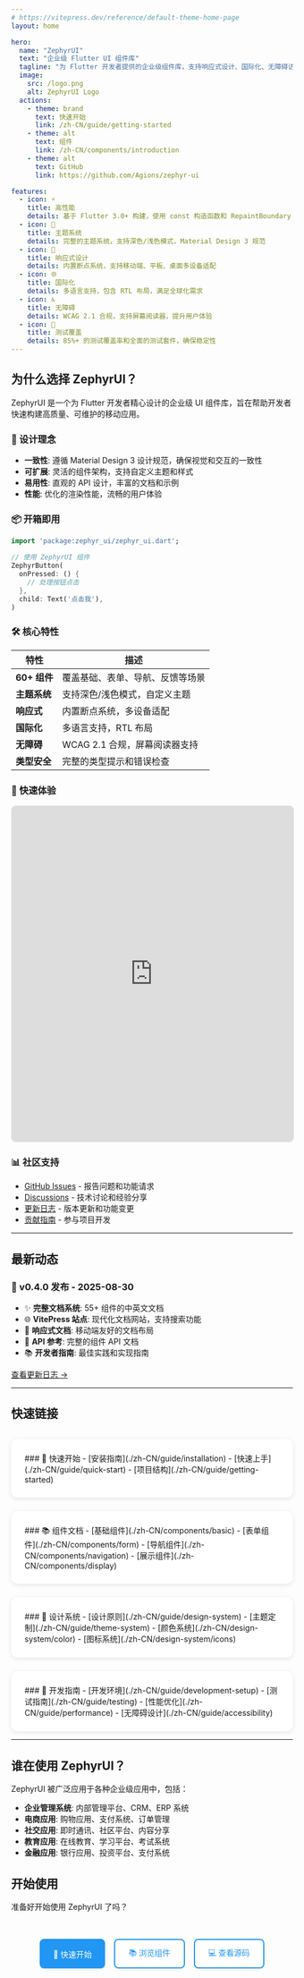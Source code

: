 ```yaml
---
# https://vitepress.dev/reference/default-theme-home-page
layout: home

hero:
  name: "ZephyrUI"
  text: "企业级 Flutter UI 组件库"
  tagline: "为 Flutter 开发者提供的企业级组件库，支持响应式设计、国际化、无障碍访问等特性"
  image:
    src: /logo.png
    alt: ZephyrUI Logo
  actions:
    - theme: brand
      text: 快速开始
      link: /zh-CN/guide/getting-started
    - theme: alt
      text: 组件
      link: /zh-CN/components/introduction
    - theme: alt
      text: GitHub
      link: https://github.com/Agions/zephyr-ui

features:
  - icon: ⚡
    title: 高性能
    details: 基于 Flutter 3.0+ 构建，使用 const 构造函数和 RepaintBoundary 优化渲染性能
  - icon: 🎨
    title: 主题系统
    details: 完整的主题系统，支持深色/浅色模式，Material Design 3 规范
  - icon: 📱
    title: 响应式设计
    details: 内置断点系统，支持移动端、平板、桌面多设备适配
  - icon: 🌐
    title: 国际化
    details: 多语言支持，包含 RTL 布局，满足全球化需求
  - icon: ♿
    title: 无障碍
    details: WCAG 2.1 合规，支持屏幕阅读器，提升用户体验
  - icon: 🧪
    title: 测试覆盖
    details: 85%+ 的测试覆盖率和全面的测试套件，确保稳定性
---
```


<style>
:root {
  --vp-home-hero-name-color: #2196F3;
  --vp-home-hero-name-background: transparent;
  --vp-home-hero-image-background-image: linear-gradient(135deg, #2196F3 0%, #03DAC6 100%);
  --vp-home-hero-image-filter: none;
}

.VPHome {
  background: linear-gradient(135deg, #f5f7fa 0%, #c3cfe2 100%);
}

.VPNavBar {
  background: rgba(255, 255, 255, 0.95);
  backdrop-filter: blur(10px);
  box-shadow: 0 2px 8px rgba(0, 0, 0, 0.1);
}

.VPDoc .content {
  max-width: 1200px;
}
</style>

## 为什么选择 ZephyrUI？

ZephyrUI 是一个为 Flutter 开发者精心设计的企业级 UI 组件库，旨在帮助开发者快速构建高质量、可维护的移动应用。

### 🎯 设计理念

- **一致性**: 遵循 Material Design 3 设计规范，确保视觉和交互的一致性
- **可扩展**: 灵活的组件架构，支持自定义主题和样式
- **易用性**: 直观的 API 设计，丰富的文档和示例
- **性能**: 优化的渲染性能，流畅的用户体验

### 📦 开箱即用

```dart
import 'package:zephyr_ui/zephyr_ui.dart';

// 使用 ZephyrUI 组件
ZephyrButton(
  onPressed: () {
    // 处理按钮点击
  },
  child: Text('点击我'),
)
```

### 🛠️ 核心特性

| 特性 | 描述 |
|------|------|
| **60+ 组件** | 覆盖基础、表单、导航、反馈等场景 |
| **主题系统** | 支持深色/浅色模式，自定义主题 |
| **响应式** | 内置断点系统，多设备适配 |
| **国际化** | 多语言支持，RTL 布局 |
| **无障碍** | WCAG 2.1 合规，屏幕阅读器支持 |
| **类型安全** | 完整的类型提示和错误检查 |

### 🚀 快速体验

<iframe src="https://zephyr-ui-demo.pages.dev/" width="100%" height="600px" style="border: 1px solid #e0e0e0; border-radius: 8px;"></iframe>

### 📊 社区支持

- [GitHub Issues](https://github.com/Agions/zephyr-ui/issues) - 报告问题和功能请求
- [Discussions](https://github.com/Agions/zephyr-ui/discussions) - 技术讨论和经验分享
- [更新日志](./changelog) - 版本更新和功能变更
- [贡献指南](./zh-CN/guide/contributing) - 参与项目开发

---

<div class="v-p-doc">

## 最新动态

### 🎉 v0.4.0 发布 - 2025-08-30

- ✨ **完整文档系统**: 55+ 组件的中英文文档
- 🌐 **VitePress 站点**: 现代化文档网站，支持搜索功能
- 📱 **响应式文档**: 移动端友好的文档布局
- 🔧 **API 参考**: 完整的组件 API 文档
- 📚 **开发者指南**: 最佳实践和实现指南

[查看更新日志 →](./changelog)

</div>

---

<div class="v-p-doc">

## 快速链接

<div class="grid-container">

<div class="grid-item">
### 🚀 快速开始
- [安装指南](./zh-CN/guide/installation)
- [快速上手](./zh-CN/guide/quick-start)
- [项目结构](./zh-CN/guide/getting-started)
</div>

<div class="grid-item">
### 📚 组件文档
- [基础组件](./zh-CN/components/basic)
- [表单组件](./zh-CN/components/form)
- [导航组件](./zh-CN/components/navigation)
- [展示组件](./zh-CN/components/display)
</div>

<div class="grid-item">
### 🎨 设计系统
- [设计原则](./zh-CN/guide/design-system)
- [主题定制](./zh-CN/guide/theme-system)
- [颜色系统](./zh-CN/design-system/color)
- [图标系统](./zh-CN/design-system/icons)
</div>

<div class="grid-item">
### 🔧 开发指南
- [开发环境](./zh-CN/guide/development-setup)
- [测试指南](./zh-CN/guide/testing)
- [性能优化](./zh-CN/guide/performance)
- [无障碍设计](./zh-CN/guide/accessibility)
</div>

</div>

<style>
.grid-container {
  display: grid;
  grid-template-columns: repeat(auto-fit, minmax(280px, 1fr));
  gap: 24px;
  margin-top: 32px;
}

.grid-item {
  padding: 24px;
  background: white;
  border-radius: 12px;
  box-shadow: 0 2px 8px rgba(0, 0, 0, 0.1);
  transition: transform 0.2s ease, box-shadow 0.2s ease;
}

.grid-item:hover {
  transform: translateY(-2px);
  box-shadow: 0 4px 16px rgba(0, 0, 0, 0.15);
}

.grid-item h3 {
  margin: 0 0 16px 0;
  color: #2196F3;
  font-size: 18px;
  font-weight: 600;
}

.grid-item ul {
  margin: 0;
  padding-left: 20px;
}

.grid-item li {
  margin: 8px 0;
  color: #666;
}

.grid-item a {
  color: #2196F3;
  text-decoration: none;
  transition: color 0.2s ease;
}

.grid-item a:hover {
  color: #1976D2;
  text-decoration: underline;
}
</style>

</div>

---

## 谁在使用 ZephyrUI？

ZephyrUI 被广泛应用于各种企业级应用中，包括：

- **企业管理系统**: 内部管理平台、CRM、ERP 系统
- **电商应用**: 购物应用、支付系统、订单管理
- **社交应用**: 即时通讯、社区平台、内容分享
- **教育应用**: 在线教育、学习平台、考试系统
- **金融应用**: 银行应用、投资平台、支付系统

## 开始使用

准备好开始使用 ZephyrUI 了吗？

<div class="cta-container">
  <a href="./zh-CN/guide/getting-started" class="cta-button primary">
    🚀 快速开始
  </a>
  <a href="./zh-CN/components/introduction" class="cta-button secondary">
    📚 浏览组件
  </a>
  <a href="https://github.com/Agions/zephyr-ui" class="cta-button secondary">
    💻 查看源码
  </a>
</div>

<style>
.cta-container {
  display: flex;
  gap: 16px;
  justify-content: center;
  margin-top: 48px;
  flex-wrap: wrap;
}

.cta-button {
  display: inline-flex;
  align-items: center;
  gap: 8px;
  padding: 12px 24px;
  border-radius: 8px;
  text-decoration: none;
  font-weight: 500;
  transition: all 0.2s ease;
  border: none;
  cursor: pointer;
}

.cta-button.primary {
  background: #2196F3;
  color: white;
}

.cta-button.primary:hover {
  background: #1976D2;
  transform: translateY(-1px);
}

.cta-button.secondary {
  background: white;
  color: #2196F3;
  border: 2px solid #2196F3;
}

.cta-button.secondary:hover {
  background: #f5f5f5;
  transform: translateY(-1px);
}
</style>
